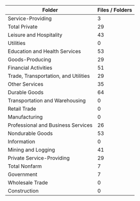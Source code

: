 | Folder                               |   Files / Folders |
|--------------------------------------|-------------------|
| Service-Providing                    |                 3 |
| Total Private                        |                29 |
| Leisure and Hospitality              |                43 |
| Utilities                            |                 0 |
| Education and Health Services        |                53 |
| Goods-Producing                      |                29 |
| Financial Activities                 |                51 |
| Trade, Transportation, and Utilities |                29 |
| Other Services                       |                35 |
| Durable Goods                        |                64 |
| Transportation and Warehousing       |                 0 |
| Retail Trade                         |                 0 |
| Manufacturing                        |                 0 |
| Professional and Business Services   |                26 |
| Nondurable Goods                     |                53 |
| Information                          |                 0 |
| Mining and Logging                   |                41 |
| Private Service-Providing            |                29 |
| Total Nonfarm                        |                 7 |
| Government                           |                 7 |
| Wholesale Trade                      |                 0 |
| Construction                         |                 0 |